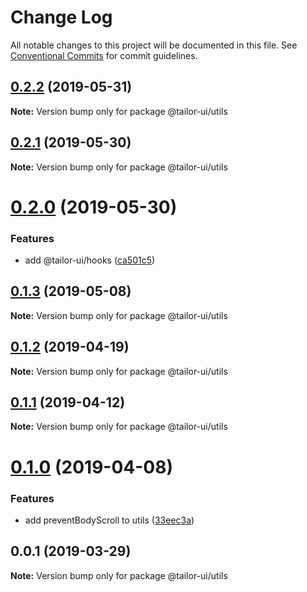 # Change Log

All notable changes to this project will be documented in this file.
See [Conventional Commits](https://conventionalcommits.org) for commit guidelines.

## [0.2.2](https://github.com/Yoctol/tailor-ui/compare/@tailor-ui/utils@0.2.1...@tailor-ui/utils@0.2.2) (2019-05-31)

**Note:** Version bump only for package @tailor-ui/utils





## [0.2.1](https://github.com/Yoctol/tailor-ui/compare/@tailor-ui/utils@0.2.0...@tailor-ui/utils@0.2.1) (2019-05-30)

**Note:** Version bump only for package @tailor-ui/utils

# [0.2.0](https://github.com/Yoctol/tailor-ui/compare/@tailor-ui/utils@0.1.3...@tailor-ui/utils@0.2.0) (2019-05-30)

### Features

- add @tailor-ui/hooks ([ca501c5](https://github.com/Yoctol/tailor-ui/commit/ca501c5))

## [0.1.3](https://github.com/Yoctol/tailor-ui/compare/@tailor-ui/utils@0.1.2...@tailor-ui/utils@0.1.3) (2019-05-08)

**Note:** Version bump only for package @tailor-ui/utils

## [0.1.2](https://github.com/Yoctol/tailor-ui/compare/@tailor-ui/utils@0.1.1...@tailor-ui/utils@0.1.2) (2019-04-19)

**Note:** Version bump only for package @tailor-ui/utils

## [0.1.1](https://github.com/Yoctol/tailor-ui/compare/@tailor-ui/utils@0.1.0...@tailor-ui/utils@0.1.1) (2019-04-12)

**Note:** Version bump only for package @tailor-ui/utils

# [0.1.0](https://github.com/Yoctol/tailor-ui/compare/@tailor-ui/utils@0.0.1...@tailor-ui/utils@0.1.0) (2019-04-08)

### Features

- add preventBodyScroll to utils ([33eec3a](https://github.com/Yoctol/tailor-ui/commit/33eec3a))

## 0.0.1 (2019-03-29)

**Note:** Version bump only for package @tailor-ui/utils
